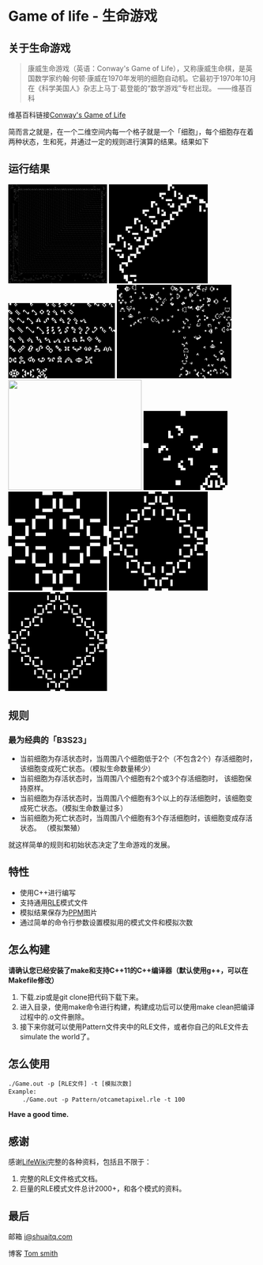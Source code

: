 # Game of life - 生命游戏

## 关于生命游戏
> 康威生命游戏（英语：Conway's Game of Life），又称康威生命棋，是英国数学家约翰·何顿·康威在1970年发明的细胞自动机。它最初于1970年10月在《科学美国人》杂志上马丁·葛登能的“数学游戏”专栏出现。
> ——维基百科

维基百科链接[Conway's Game of Life](https://en.wikipedia.org/wiki/Conway's_Game_of_Life)

简而言之就是，在一个二维空间内每一个格子就是一个「细胞」，每个细胞存在着两种状态，生和死，并通过一定的规则进行演算的结果。结果如下

## 运行结果
<a target="_blank" rel="noopener noreferrer" href="https://github.com/shuaitq/Game-of-Life/blob/master/Image/otcametapixel.png"><img src="https://github.com/shuaitq/Game-of-Life/raw/master/Image/otcametapixel.png" width="200pt" height="200pt"></a>
<a target="_blank" rel="noopener noreferrer" href="https://github.com/shuaitq/Game-of-Life/blob/master/Image/wings.gif"><img src="https://github.com/shuaitq/Game-of-Life/blob/master/Image/wings.gif" width="200pt" height="200pt"></a>
<a target="_blank" rel="noopener noreferrer" href="https://github.com/shuaitq/Game-of-Life/blob/master/Image/stilllifes.png"><img src="https://github.com/shuaitq/Game-of-Life/blob/master/Image/stilllifes.png" width="216pt" height="152pt"></a>
<a target="_blank" rel="noopener noreferrer" href="https://github.com/shuaitq/Game-of-Life/blob/master/Image/stargate.gif"><img src="https://github.com/shuaitq/Game-of-Life/blob/master/Image/stargate.gif" width="232.5pt" height="189pt"></a>
<a target="_blank" rel="noopener noreferrer" href="https://github.com/shuaitq/Game-of-Life/blob/master/Image/toggleable.gif"><img src="https://github.com/shuaitq/Game-of-Life/blob/master/Image/toggleable.gif" width="270pt" height="223.5pt"></a>
<a target="_blank" rel="noopener noreferrer" href="https://github.com/shuaitq/Game-of-Life/blob/master/Image/tnosedp4on56p27.gif"><img src="https://github.com/shuaitq/Game-of-Life/blob/master/Image/tnosedp4on56p27.gif" width="170pt" height="160pt"></a>
<a target="_blank" rel="noopener noreferrer" href="https://github.com/shuaitq/Game-of-Life/blob/master/Image/quasar.gif"><img src="https://github.com/shuaitq/Game-of-Life/blob/master/Image/quasar.gif" width="200pt" height="200pt"></a>
<a target="_blank" rel="noopener noreferrer" href="https://github.com/shuaitq/Game-of-Life/blob/master/Image/quasar2.gif"><img src="https://github.com/shuaitq/Game-of-Life/blob/master/Image/quasar2.gif" width="200pt" height="200pt"></a>
<a target="_blank" rel="noopener noreferrer" href="https://github.com/shuaitq/Game-of-Life/blob/master/Image/quasar3.gif"><img src="https://github.com/shuaitq/Game-of-Life/blob/master/Image/quasar3.gif" width="200pt" height="200pt"></a>

## 规则
### 最为经典的「B3S23」
* 当前细胞为存活状态时，当周围八个细胞低于2个（不包含2个）存活细胞时， 该细胞变成死亡状态。（模拟生命数量稀少）
* 当前细胞为存活状态时，当周围八个细胞有2个或3个存活细胞时， 该细胞保持原样。
* 当前细胞为存活状态时，当周围八个细胞有3个以上的存活细胞时，该细胞变成死亡状态。（模拟生命数量过多）
* 当前细胞为死亡状态时，当周围八个细胞有3个存活细胞时，该细胞变成存活状态。 （模拟繁殖）

就这样简单的规则和初始状态决定了生命游戏的发展。

## 特性
* 使用C++进行编写
* 支持通用[RLE](http://www.conwaylife.com/wiki/RLE)模式文件
* 模拟结果保存为[PPM](https://en.wikipedia.org/wiki/Netpbm_format)图片
* 通过简单的命令行参数设置模拟用的模式文件和模拟次数

## 怎么构建

**请确认您已经安装了make和支持C++11的C++编译器（默认使用g++，可以在Makefile修改）**

1. 下载.zip或是git clone把代码下载下来。
2. 进入目录，使用make命令进行构建，构建成功后可以使用make clean把编译过程中的.o文件删除。
3. 接下来你就可以使用Pattern文件夹中的RLE文件，或者你自己的RLE文件去simulate the world了。

## 怎么使用
```shell
./Game.out -p [RLE文件] -t [模拟次数]
Example:
    ./Game.out -p Pattern/otcametapixel.rle -t 100
```

**Have a good time.**

## 感谢
感谢[LifeWiki](http://www.conwaylife.com/wiki/Main_Page)完整的各种资料，包括且不限于：

1. 完整的RLE文件格式文档。
2. 巨量的RLE模式文件总计2000+，和各个模式的资料。

## 最后
邮箱 <i@shuaitq.com>

博客 [Tom smith](http://www.shuaitq.com/)
